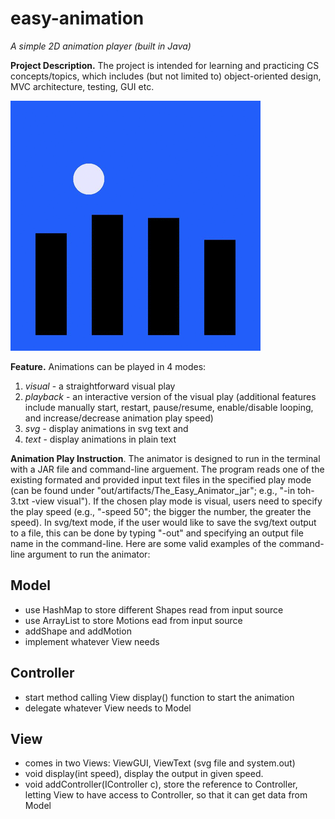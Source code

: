 # easy-animation
*A simple 2D animation player (built in Java)*

**Project Description.** The project is intended for learning and practicing CS concepts/topics, which includes (but not limited to) object-oriented design, MVC architecture, testing, GUI etc. 

![niht](night.gif)

**Feature.** Animations can be played in 4 modes: 
1) *visual* - a straightforward visual play
2) *playback* - an interactive version of the visual play (additional features include manually start, restart, pause/resume, enable/disable looping, and increase/decrease animation play speed)
3) *svg* - display animations in svg text and 
4) *text* - display animations in plain text

**Animation Play Instruction**. The animator is designed to run in the terminal with a JAR file and command-line arguement. The program reads one of the existing formated and provided input text files in the specified play mode (can be found under "out/artifacts/The_Easy_Animator_jar"; e.g., "-in toh-3.txt -view visual"). If the chosen play mode is visual, users need to specify the play speed (e.g., "-speed 50"; the bigger the number, the greater the speed). In svg/text mode, if the user would like to save the svg/text output to a file, this can be done by typing "-out" and specifying an output file name in the command-line. Here are some valid examples of the command-line argument to run the animator: 

## Model 
 - use HashMap to store different Shapes read from input source
 - use ArrayList to store Motions ead from input source
 - addShape and addMotion
 - implement whatever View needs

## Controller
 - start method calling View display() function to start the animation
 - delegate whatever View needs to Model

## View
 - comes in two Views: ViewGUI, ViewText (svg file and system.out)
 - void display(int speed), display the output in given speed.
 - void addController(IController c), store the reference to Controller, letting View to have access to Controller, so that it can get data from Model
